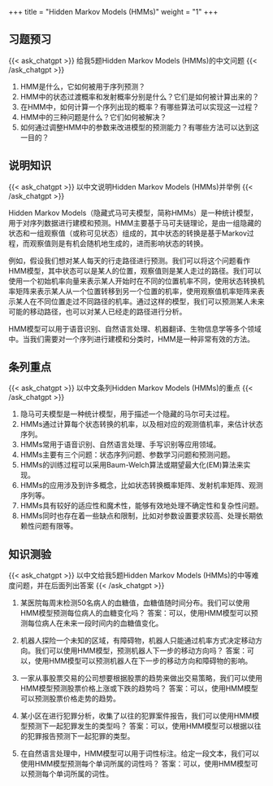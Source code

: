 +++
title = "Hidden Markov Models (HMMs)"
weight = "1"
+++
## 习题预习
{{< ask_chatgpt >}}
给我5题Hidden Markov Models (HMMs)的中文问题
{{< /ask_chatgpt >}}

1. HMM是什么，它如何被用于序列预测？
2. HMM中的状态过渡概率和发射概率分别是什么？它们是如何被计算出来的？
3. 在HMM中，如何计算一个序列出现的概率？有哪些算法可以实现这一过程？
4. HMM中的三种问题是什么？它们如何被解决？
5. 如何通过调整HMM中的参数来改进模型的预测能力？有哪些方法可以达到这一目的？   

## 说明知识
{{< ask_chatgpt >}}
以中文说明Hidden Markov Models (HMMs)并举例
{{< /ask_chatgpt >}}

Hidden Markov Models（隐藏式马可夫模型，简称HMMs）是一种统计模型，用于对序列数据进行建模和预测。HMM主要基于马可夫链理论，是由一组隐藏的状态和一组观察值（或称可见状态）组成的，其中状态的转换是基于Markov过程，而观察值则是有机会随机地生成的，进而影响状态的转换。

例如，假设我们想对某人每天的行走路径进行预测。我们可以将这个问题看作HMM模型，其中状态可以是某人的位置，观察值则是某人走过的路径。我们可以使用一个初始机率向量来表示某人开始时在不同的位置机率不同，使用状态转换机率矩阵来表示某人从一个位置转移到另一个位置的机率，使用观察值机率矩阵来表示某人在不同位置走过不同路径的机率。通过这样的模型，我们可以预测某人未来可能的移动路径，也可以对某人已经走的路径进行分析。

HMM模型可以用于语音识别、自然语言处理、机器翻译、生物信息学等多个领域中。当我们需要对一个序列进行建模和分类时，HMM是一种非常有效的方法。   

## 条列重点
{{< ask_chatgpt >}}
以中文条列Hidden Markov Models (HMMs)的重点
{{< /ask_chatgpt >}}

1. 隐马可夫模型是一种统计模型，用于描述一个隐藏的马尔可夫过程。
2. HMMs通过计算每个状态转换的机率，以及相对应的观测值机率，来估计状态序列。
3. HMMs常用于语音识别、自然语言处理、手写识别等应用领域。
4. HMMs主要有三个问题：状态序列问题、参数学习问题和预测问题。
5. HMMs的训练过程可以采用Baum-Welch算法或期望最大化(EM)算法来实现。
6. HMMs的应用涉及到许多概念，比如状态转换概率矩阵、发射机率矩阵、观测序列等。
7. HMMs具有较好的适应性和魔术性，能够有效地处理不确定性和复杂性问题。
8. HMMs同时也存在着一些缺点和限制，比如对参数设置要求较高、处理长期依赖性问题有限等。   

## 知识测验
{{< ask_chatgpt >}}
以中文给我5题Hidden Markov Models (HMMs)的中等难度问题，并在后面列出答案
{{< /ask_chatgpt >}}

1. 某医院每周末检测50名病人的血糖值，血糖值随时间分布。我们可以使用HMM模型预测每位病人的血糖变化吗？
答案：可以，使用HMM模型可以预测每位病人在未来一段时间内的血糖值变化。

2. 机器人探险一个未知的区域，有障碍物，机器人只能通过机率方式决定移动方向。我们可以使用HMM模型，预测机器人下一步的移动方向吗？
答案：可以，使用HMM模型可以预测机器人在下一步的移动方向和障碍物的影响。

3. 一家从事股票交易的公司想要根据股票的趋势来做出交易策略，我们可以使用HMM模型预测股票价格上涨或下跌的趋势吗？
答案：可以，使用HMM模型可以预测股票价格走势的趋势。

4. 某小区在进行犯罪分析，收集了以往的犯罪案件报告，我们可以使用HMM模型预测下一起犯罪发生的类型吗？
答案：可以，使用HMM模型可以根据以往的犯罪报告预测下一起犯罪的类型。

5. 在自然语言处理中，HMM模型可以用于词性标注。给定一段文本，我们可以使用HMM模型预测每个单词所属的词性吗？
答案：可以，使用HMM模型可以预测每个单词所属的词性。   

